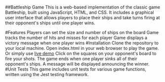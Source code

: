 ##Battleship Game
This is a web-based implementation of the classic game Battleship, built using JavaScript, HTML, and CSS. It includes a graphical user interface that allows players to place their ships and take turns firing at their opponent's ships until one player wins.

#Features
Players can set the size and number of ships on the board
Game tracks the number of hits and misses for each player
Game displays a victory message when one player wins
#Installation
Clone the repository to your local machine.
Open index.html in your web browser to play the game.
Or simply use [live demo](berkaysson.github.io/Battleship/)
Click on the squares on your opponent's board to fire your shots.
The game ends when one player sinks all of their opponent's ships. A message will be displayed announcing the winner.
#Unit Tests
This game includes unit tests for various game functions, written using the Jest testing framework.